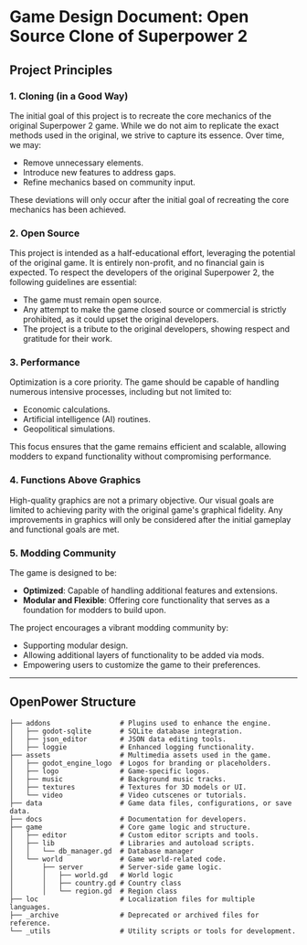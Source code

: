# Game Design Document: Open Source Clone of Superpower 2

## Project Principles

### 1. Cloning (in a Good Way)

The initial goal of this project is to recreate the core mechanics of the original Superpower 2 game. While we do not aim to replicate the exact methods used in the original, we strive to capture its essence. Over time, we may:
- Remove unnecessary elements.
- Introduce new features to address gaps.
- Refine mechanics based on community input.

These deviations will only occur after the initial goal of recreating the core mechanics has been achieved.

### 2. Open Source

This project is intended as a half-educational effort, leveraging the potential of the original game. It is entirely non-profit, and no financial gain is expected. To respect the developers of the original Superpower 2, the following guidelines are essential:
- The game must remain open source.
- Any attempt to make the game closed source or commercial is strictly prohibited, as it could upset the original developers.
- The project is a tribute to the original developers, showing respect and gratitude for their work.

### 3. Performance

Optimization is a core priority. The game should be capable of handling numerous intensive processes, including but not limited to:
- Economic calculations.
- Artificial intelligence (AI) routines.
- Geopolitical simulations.

This focus ensures that the game remains efficient and scalable, allowing modders to expand functionality without compromising performance.

### 4. Functions Above Graphics

High-quality graphics are not a primary objective. Our visual goals are limited to achieving parity with the original game's graphical fidelity. Any improvements in graphics will only be considered after the initial gameplay and functional goals are met.

### 5. Modding Community

The game is designed to be:
- **Optimized**: Capable of handling additional features and extensions.
- **Modular and Flexible**: Offering core functionality that serves as a foundation for modders to build upon.
    

The project encourages a vibrant modding community by:
- Supporting modular design.
- Allowing additional layers of functionality to be added via mods.
- Empowering users to customize the game to their preferences.
    

---

## OpenPower Structure

```
├── addons                 # Plugins used to enhance the engine.
│   ├── godot-sqlite       # SQLite database integration.
│   ├── json_editor        # JSON data editing tools.
│   ├── loggie             # Enhanced logging functionality.
├── assets                 # Multimedia assets used in the game.
│   ├── godot_engine_logo  # Logos for branding or placeholders.
│   ├── logo               # Game-specific logos.
│   ├── music              # Background music tracks.
│   ├── textures           # Textures for 3D models or UI.
│   └── video              # Video cutscenes or tutorials.
├── data                   # Game data files, configurations, or save data.
├── docs                   # Documentation for developers.
├── game                   # Core game logic and structure.
│   ├── editor             # Custom editor scripts and tools.
│   ├── lib                # Libraries and autoload scripts.
│   │   └── db_manager.gd  # Database manager
│   └── world              # Game world-related code.
│       ├── server         # Server-side game logic.
│       │   ├── world.gd   # World logic
│       │   ├── country.gd # Country class
│       │   └── region.gd  # Region class
├── loc                    # Localization files for multiple languages.
├── _archive               # Deprecated or archived files for reference.
└── _utils                 # Utility scripts or tools for development.
